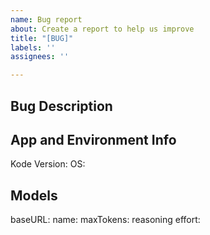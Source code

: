 ```yaml
---
name: Bug report
about: Create a report to help us improve
title: "[BUG]"
labels: ''
assignees: ''

---
```


## Bug Description
<!-- NOTE: from v0.0.18, you can submit a bug from the app by typing /bug, it'll open a window to github issue create, with the model info pre-filled -->


## App and Environment Info
Kode Version: <!-- kode --version -->
OS: <!-- macos/win -->

## Models <!-- get from /config or from ~/.agentkode.json -->
baseURL:
name:
maxTokens:
reasoning effort:
